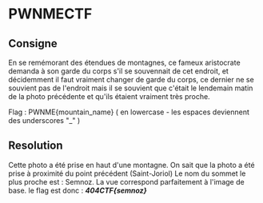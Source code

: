 # PWNMECTF

## Consigne
En se remémorant des étendues de montagnes, ce fameux aristocrate demanda à son garde du corps s'il se souvennait de cet endroit, et décidemment il faut vraiment changer de garde du corps, ce dernier ne se souvient pas de l'endroit mais il se souvient que c'était le lendemain matin de la photo précédente et qu'ils étaient vraiment très proche.

Flag : PWNME{mountain_name} ( en lowercase - les espaces deviennent des underscores "_" )

## Resolution
Cette photo a été prise en haut d'une montagne.
On sait que la photo a été prise à proximité du point précédent (Saint-Joriol)
Le nom du sommet le plus proche est : Semnoz.
La vue correspond parfaitement à l'image de base.
le flag est donc : **_404CTF{semnoz}_**
